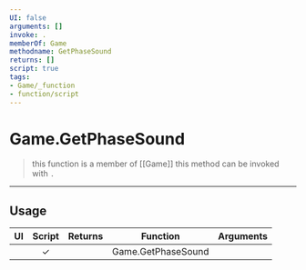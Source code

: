 ```yaml
---
UI: false
arguments: []
invoke: .
memberOf: Game
methodname: GetPhaseSound
returns: []
script: true
tags:
- Game/_function
- function/script
---
```

# Game.GetPhaseSound
> this function is a member of [[Game]]
> this method can be invoked with `.`
-----
## Usage
|  UI | Script | Returns | Function | Arguments |
|:---:|:------:|-------:|:--------:|:---------|
| |✓||Game.GetPhaseSound||
